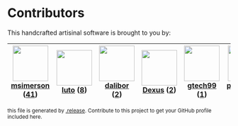 # Contributors

This handcrafted artisinal software is brought to you by:

| <img height="80" src="https://avatars.githubusercontent.com/u/261635?v=4"><br><a href="https://github.com/msimerson">msimerson</a> (<a href="https://github.com/haraka/haraka-plugin-access/commits?author=msimerson">41</a>) | <img height="80" src="https://avatars.githubusercontent.com/u/2158203?v=4"><br><a href="https://github.com/luto">luto</a> (<a href="https://github.com/haraka/haraka-plugin-access/commits?author=luto">8</a>) | <img height="80" src="https://avatars.githubusercontent.com/u/48384?v=4"><br><a href="https://github.com/dalibor">dalibor</a> (<a href="https://github.com/haraka/haraka-plugin-access/commits?author=dalibor">2</a>) | <img height="80" src="https://avatars.githubusercontent.com/u/1674289?v=4"><br><a href="https://github.com/Dexus">Dexus</a> (<a href="https://github.com/haraka/haraka-plugin-access/commits?author=Dexus">2</a>) | <img height="80" src="https://avatars.githubusercontent.com/u/15035337?v=4"><br><a href="https://github.com/gtech99">gtech99</a> (<a href="https://github.com/haraka/haraka-plugin-access/commits?author=gtech99">1</a>) | <img height="80" src="https://avatars.githubusercontent.com/u/83369329?v=4"><br><a href="https://github.com/polarismail">polarismail</a> (<a href="https://github.com/haraka/haraka-plugin-access/commits?author=polarismail">1</a>) |
| :---------------------------------------------------------------------------------------------------------------------------------------------------------------------------------------------------------------------------: | :------------------------------------------------------------------------------------------------------------------------------------------------------------------------------------------------------------: | :-------------------------------------------------------------------------------------------------------------------------------------------------------------------------------------------------------------------: | :---------------------------------------------------------------------------------------------------------------------------------------------------------------------------------------------------------------: | :----------------------------------------------------------------------------------------------------------------------------------------------------------------------------------------------------------------------: | :----------------------------------------------------------------------------------------------------------------------------------------------------------------------------------------------------------------------------------: |

<sub>this file is generated by [.release](https://github.com/msimerson/.release).
Contribute to this project to get your GitHub profile included here.</sub>
